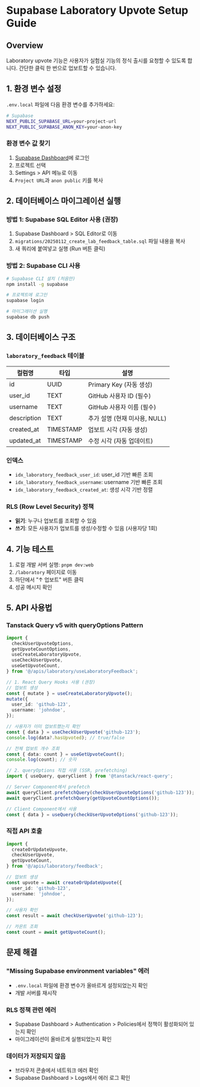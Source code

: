 # Supabase Laboratory Upvote Setup Guide

## Overview

Laboratory upvote 기능은 사용자가 실험실 기능의 정식 출시를 요청할 수 있도록 합니다. 간단한 클릭 한 번으로 업보트할 수 있습니다.

## 1. 환경 변수 설정

`.env.local` 파일에 다음 환경 변수를 추가하세요:

```bash
# Supabase
NEXT_PUBLIC_SUPABASE_URL=your-project-url
NEXT_PUBLIC_SUPABASE_ANON_KEY=your-anon-key
```

### 환경 변수 값 찾기

1. [Supabase Dashboard](https://app.supabase.com/)에 로그인
2. 프로젝트 선택
3. Settings > API 메뉴로 이동
4. `Project URL`과 `anon public` 키를 복사

## 2. 데이터베이스 마이그레이션 실행

### 방법 1: Supabase SQL Editor 사용 (권장)

1. Supabase Dashboard > SQL Editor로 이동
2. `migrations/20250112_create_lab_feedback_table.sql` 파일 내용을 복사
3. 새 쿼리에 붙여넣고 실행 (Run 버튼 클릭)

### 방법 2: Supabase CLI 사용

```bash
# Supabase CLI 설치 (처음만)
npm install -g supabase

# 프로젝트에 로그인
supabase login

# 마이그레이션 실행
supabase db push
```

## 3. 데이터베이스 구조

### `laboratory_feedback` 테이블

| 컬럼명 | 타입 | 설명 |
|--------|------|------|
| id | UUID | Primary Key (자동 생성) |
| user_id | TEXT | GitHub 사용자 ID (필수) |
| username | TEXT | GitHub 사용자 이름 (필수) |
| description | TEXT | 추가 설명 (현재 미사용, NULL) |
| created_at | TIMESTAMP | 업보트 시각 (자동 생성) |
| updated_at | TIMESTAMP | 수정 시각 (자동 업데이트) |

### 인덱스

- `idx_laboratory_feedback_user_id`: user_id 기반 빠른 조회
- `idx_laboratory_feedback_username`: username 기반 빠른 조회
- `idx_laboratory_feedback_created_at`: 생성 시각 기반 정렬

### RLS (Row Level Security) 정책

- **읽기**: 누구나 업보트를 조회할 수 있음
- **쓰기**: 모든 사용자가 업보트를 생성/수정할 수 있음 (사용자당 1회)

## 4. 기능 테스트

1. 로컬 개발 서버 실행: `pnpm dev:web`
2. `/laboratory` 페이지로 이동
3. 하단에서 "↑ 업보트" 버튼 클릭
4. 성공 메시지 확인

## 5. API 사용법

### Tanstack Query v5 with queryOptions Pattern

```typescript
import {
  checkUserUpvoteOptions,
  getUpvoteCountOptions,
  useCreateLaboratoryUpvote,
  useCheckUserUpvote,
  useGetUpvoteCount,
} from '@/apis/laboratory/useLaboratoryFeedback';

// 1. React Query Hooks 사용 (권장)
// 업보트 생성
const { mutate } = useCreateLaboratoryUpvote();
mutate({
  user_id: 'github-123',
  username: 'johndoe',
});

// 사용자가 이미 업보트했는지 확인
const { data } = useCheckUserUpvote('github-123');
console.log(data?.hasUpvoted); // true/false

// 전체 업보트 개수 조회
const { data: count } = useGetUpvoteCount();
console.log(count); // 숫자

// 2. queryOptions 직접 사용 (SSR, prefetching)
import { useQuery, queryClient } from '@tanstack/react-query';

// Server Component에서 prefetch
await queryClient.prefetchQuery(checkUserUpvoteOptions('github-123'));
await queryClient.prefetchQuery(getUpvoteCountOptions());

// Client Component에서 사용
const { data } = useQuery(checkUserUpvoteOptions('github-123'));
```

### 직접 API 호출

```typescript
import {
  createOrUpdateUpvote,
  checkUserUpvote,
  getUpvoteCount,
} from '@/apis/laboratory/feedback';

// 업보트 생성
const upvote = await createOrUpdateUpvote({
  user_id: 'github-123',
  username: 'johndoe',
});

// 사용자 확인
const result = await checkUserUpvote('github-123');

// 카운트 조회
const count = await getUpvoteCount();
```

## 문제 해결

### "Missing Supabase environment variables" 에러

- `.env.local` 파일에 환경 변수가 올바르게 설정되었는지 확인
- 개발 서버를 재시작

### RLS 정책 관련 에러

- Supabase Dashboard > Authentication > Policies에서 정책이 활성화되어 있는지 확인
- 마이그레이션이 올바르게 실행되었는지 확인

### 데이터가 저장되지 않음

- 브라우저 콘솔에서 네트워크 에러 확인
- Supabase Dashboard > Logs에서 에러 로그 확인
